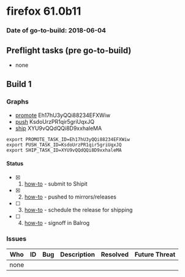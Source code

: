 # firefox 61.0b11

### Date of go-to-build: 2018-06-04

## Preflight tasks (pre go-to-build)
- none

## Build 1  

### Graphs
* [promote](https://tools.taskcluster.net/push-inspector/#/Eh17hU3yQQi88234EFXWiw) Eh17hU3yQQi88234EFXWiw
* [push](https://tools.taskcluster.net/push-inspector/#/KsdoUrzPR1qir5griUqxJQ) KsdoUrzPR1qir5griUqxJQ
* [ship](https://tools.taskcluster.net/push-inspector/#/XYU9vQQdQQi8D9xxhaleMA) XYU9vQQdQQi8D9xxhaleMA
```
export PROMOTE_TASK_ID=Eh17hU3yQQi88234EFXWiw
export PUSH_TASK_ID=KsdoUrzPR1qir5griUqxJQ
export SHIP_TASK_ID=XYU9vQQdQQi8D9xxhaleMA
```


#### Status
- [x] 1.  [how-to](https://wiki.mozilla.org/Release:Release_Automation_on_Mercurial:Starting_a_Release#Submit_to_Ship_It)  - submit to Shipit
- [x] 2.  [how-to](https://github.com/mozilla-releng/releasewarrior-2.0/blob/master/docs/release-promotion/desktop/howto.md#push-artifacts-to-releases-directory)  - pushed to mirrors/releases
- [ ] 3.  [how-to](https://github.com/mozilla-releng/releasewarrior-2.0/blob/master/docs/release-promotion/desktop/howto.md#ship-the-release)  - schedule the release for shipping
- [ ] 4.  [how-to](https://github.com/mozilla-releng/releasewarrior-2.0/blob/master/docs/release-promotion/desktop/howto.md#obtain-sign-offs-for-changes)  - signoff in Balrog

### Issues
| Who                 | ID               | Bug                                                                 | Description                | Resolved                | Future Threat                |
| ------------------- | ---------------- | ------------------------------------------------------------------- | -------------------------- | ----------------------- | ---------------------------- |
| none | | | | | |

